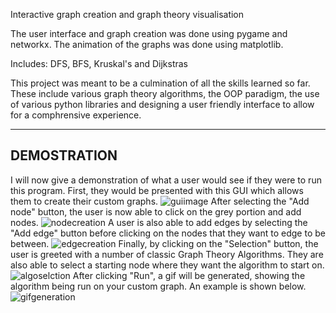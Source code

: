 Interactive graph creation and graph theory visualisation

The user interface and graph creation was done using pygame and networkx. The animation of the graphs was done using matplotlib.

Includes: DFS, BFS, Kruskal's and Dijkstras

This project was meant to be a culmination of all the skills learned so far. These include various graph theory algorithms, the OOP paradigm, the use of various python libraries and designing a user friendly interface to allow for a comphrensive experience.

------------
DEMOSTRATION
------------

I will now give a demonstration of what a user would see if they were to run this program.
First, they would be presented with this GUI which allows them to create their custom graphs.
![guiimage](https://i.imgur.com/vJp6bDZ.png)
After selecting the "Add node" button, the user is now able to click on the grey portion and add nodes.
![nodecreation](https://i.imgur.com/l4kVIA6.png)
A user is also able to add edges by selecting the "Add edge" button before clicking on the nodes that they want to edge to be between.
![edgecreation](https://i.imgur.com/w4qoTRD.png)
Finally, by clicking on the "Selection" button, the user is greeted with a number of classic Graph Theory Algorithms. They are also able to select a starting node where they want the algorithm to start on.
![algoselction](https://i.imgur.com/cgKW9r0.png)
After clicking "Run", a gif will be generated, showing the algorithm being run on your custom graph. An example is shown below.
![gifgeneration](https://i.imgur.com/8q9Weus.gif)
